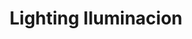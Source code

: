 ---
title: "Lighting Iluminacion"
url: /ciudad-autonoma-de-buenos-aires/lighting-iluminacion/
shop: lámparas
---